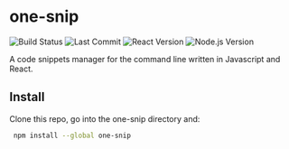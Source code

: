 # one-snip

![Build Status](https://github.com/jmt1423/one-snip/actions/workflows/test.yml/badge.svg)
![Last Commit](https://img.shields.io/github/last-commit/jmt1423/one-snip)
![React Version](https://img.shields.io/badge/react-v18.2.0-blue)
![Node.js Version](https://img.shields.io/badge/node-%3E%3D20.18.1-blue)

A code snippets manager for the command line written in Javascript and React.

## Install

Clone this repo, go into the one-snip directory and:

```bash
 npm install --global one-snip
```
